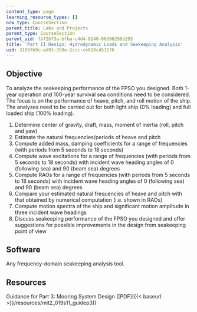 ```yaml
---
content_type: page
learning_resource_types: []
ocw_type: CourseSection
parent_title: Labs and Projects
parent_type: CourseSection
parent_uid: fb72b73a-bfba-c4d4-6140-60d96296b293
title: 'Part II Design: Hydrodynamic Loads and Seakeeping Analysis'
uid: 3193fb9c-ad91-359e-2ccc-ce828c451176
---
```


Objective
---------

To analyze the seakeeping performance of the FPSO you designed. Both 1-year operation and 100-year survival sea conditions need to be considered. The focus is on the performance of heave, pitch, and roll motion of the ship. The analyses need to be carried out for both light ship (0% loading) and full loaded ship (100% loading).

1.  Determine center of gravity, draft, mass, moment of inertia (roll, pitch and yaw)
2.  Estimate the natural frequencies/periods of heave and pitch
3.  Compute added mass, damping coefficients for a range of frequencies (with periods from 5 seconds to 18 seconds)
4.  Compute wave excitations for a range of frequencies (with periods from 5 seconds to 18 seconds) with incident wave heading angles of 0 (following sea) and 90 (beam sea) degrees
5.  Compute RAOs for a range of frequencies (with periods from 5 seconds to 18 seconds) with incident wave heading angles of 0 (following sea) and 90 (beam sea) degrees
6.  Compare your estimated natural frequencies of heave and pitch with that obtained by numerical computation (i.e. shown in RAOs)
7.  Compute motion spectra of the ship and significant motion amplitude in three incident wave headings
8.  Discuss seakeeping performance of the FPSO you designed and offer suggestions for possible improvements in the design from seakeeping point of view

Software
--------

Any frequency-domain seakeeping analysis tool.

Resources
---------

Guidance for Part 3: Mooring System Design ([PDF]({{< baseurl >}}/resources/mit2_019s11_guidep3))